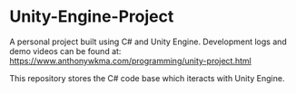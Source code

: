 # Unity-Engine-Project
A personal project built using C# and Unity Engine. Development logs and demo videos can be found at: https://www.anthonywkma.com/programming/unity-project.html

This repository stores the C# code base which iteracts with Unity Engine.
